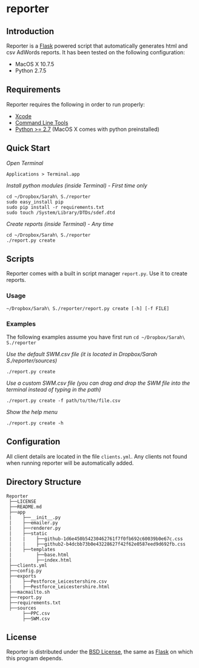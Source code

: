 # reporter

## Introduction

Reporter is a [Flask](http://flask.pocoo.org) powered script that automatically generates html and csv AdWords reports. It has been tested on the following configuration:

- MacOS X 10.7.5
- Python 2.7.5

## Requirements

Reporter requires the following in order to run properly:

- [Xcode](https://developer.apple.com/xcode)
- [Command Line Tools](http://jaranto.blogspot.com/2012/08/os-x-unable-to-execute-clang-no-such.html)
- [Python >= 2.7](http://www.python.org/download) (MacOS X comes with python preinstalled)

## Quick Start

*Open Terminal*

	Applications > Terminal.app

*Install python modules (inside Terminal) - First time only*

	cd ~/Dropbox/Sarah\ S./reporter
	sudo easy_install pip
	sudo pip install -r requirements.txt
	sudo touch /System/Library/DTDs/sdef.dtd

*Create reports (inside Terminal) - Any time*

	cd ~/Dropbox/Sarah\ S./reporter
	./report.py create

## Scripts

Reporter comes with a built in script manager `report.py`. Use it to create reports.

### Usage

	~/Dropbox/Sarah\ S./reporter/report.py create [-h] [-f FILE]

### Examples

The following examples assume you have first run `cd ~/Dropbox/Sarah\ S./reporter`

*Use the default SWM.csv file (it is located in Dropbox/Sarah S./reporter/sources)*

	./report.py create

*Use a custom SWM.csv file (you can drag and drop the SWM file into the terminal instead of typing in the path)*

	./report.py create -f path/to/the/file.csv

*Show the help menu*

	./report.py create -h

## Configuration

All client details are located in the file `clients.yml`.
Any clients not found when running reporter will be automatically added.

## Directory Structure

    Reporter
     ├──LICENSE
     ├──README.md
     ├──app
     |    ├──__init__.py
     |    ├──emailer.py
     |    ├──renderer.py
     |    ├──static
     |    |    ├──github-1d6e450b54230462761f7f0fb692c60039b0e67c.css
     |    |    ├──github2-b4dcbb73b0e43228627f42f62e0587eed9d692fb.css
     |    ├──templates
     |         ├──base.html
     |         ├──index.html
     ├──clients.yml
     ├──config.py
     ├──exports
     |    ├──Pestforce_Leicestershire.csv
     |    ├──Pestforce_Leicestershire.html
     ├──macmailto.sh
     ├──report.py
     ├──requirements.txt
     ├──sources
          ├──PPC.csv
          ├──SWM.csv

## License

Reporter is distributed under the [BSD License](http://opensource.org/licenses/BSD-3-Clause), the same as [Flask](http://flask.pocoo.org) on which this program depends.
